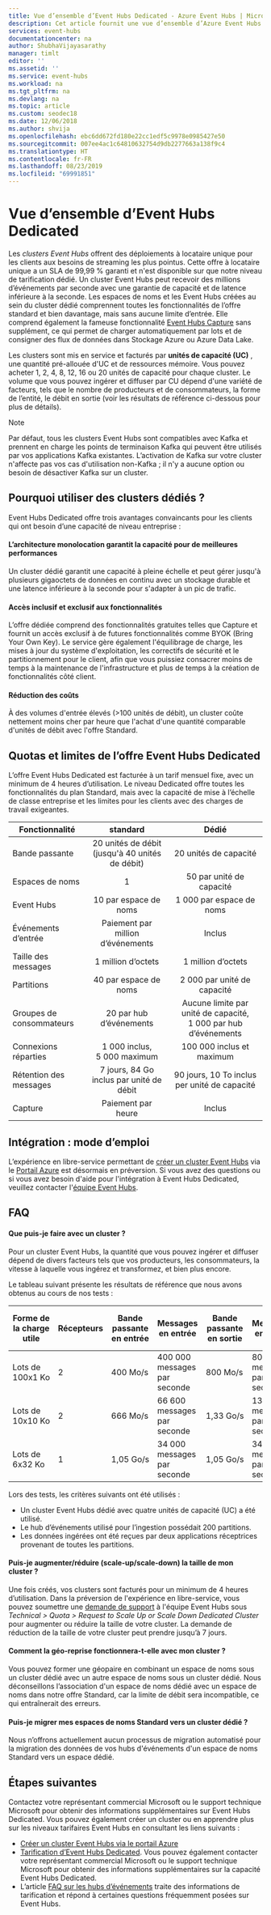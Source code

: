 ```yaml
---
title: Vue d’ensemble d’Event Hubs Dedicated - Azure Event Hubs | Microsoft Docs
description: Cet article fournit une vue d’ensemble d’Azure Event Hubs Dedicated, qui offre des déploiements de concentrateurs d’événements à locataire unique.
services: event-hubs
documentationcenter: na
author: ShubhaVijayasarathy
manager: timlt
editor: ''
ms.assetid: ''
ms.service: event-hubs
ms.workload: na
ms.tgt_pltfrm: na
ms.devlang: na
ms.topic: article
ms.custom: seodec18
ms.date: 12/06/2018
ms.author: shvija
ms.openlocfilehash: ebc6dd672fd180e22cc1edf5c9978e0985427e50
ms.sourcegitcommit: 007ee4ac1c64810632754d9db2277663a138f9c4
ms.translationtype: HT
ms.contentlocale: fr-FR
ms.lasthandoff: 08/23/2019
ms.locfileid: "69991851"
---
```

# <a name="overview-of-event-hubs-dedicated"></a>Vue d’ensemble d’Event Hubs Dedicated

Les *clusters Event Hubs* offrent des déploiements à locataire unique pour les clients aux besoins de streaming les plus pointus. Cette offre à locataire unique a un SLA de 99,99 % garanti et n'est disponible sur que notre niveau de tarification dédié. Un cluster Event Hubs peut recevoir des millions d’événements par seconde avec une garantie de capacité et de latence inférieure à la seconde. Les espaces de noms et les Event Hubs créées au sein du cluster dédié comprennent toutes les fonctionnalités de l’offre standard et bien davantage, mais sans aucune limite d’entrée. Elle comprend également la fameuse fonctionnalité [Event Hubs Capture](event-hubs-capture-overview.md) sans supplément, ce qui permet de charger automatiquement par lots et de consigner des flux de données dans Stockage Azure ou Azure Data Lake. 

Les clusters sont mis en service et facturés par **unités de capacité (UC)** , une quantité pré-allouée d'UC et de ressources mémoire. Vous pouvez acheter 1, 2, 4, 8, 12, 16 ou 20 unités de capacité pour chaque cluster. Le volume que vous pouvez ingérer et diffuser par CU dépend d'une variété de facteurs, tels que le nombre de producteurs et de consommateurs, la forme de l’entité, le débit en sortie (voir les résultats de référence ci-dessous pour plus de détails). 

> [!NOTE]
> Par défaut, tous les clusters Event Hubs sont compatibles avec Kafka et prennent en charge les points de terminaison Kafka qui peuvent être utilisés par vos applications Kafka existantes. L’activation de Kafka sur votre cluster n'affecte pas vos cas d'utilisation non-Kafka ; il n'y a aucune option ou besoin de désactiver Kafka sur un cluster.

## <a name="why-dedicated"></a>Pourquoi utiliser des clusters dédiés ?

Event Hubs Dedicated offre trois avantages convaincants pour les clients qui ont besoin d’une capacité de niveau entreprise :

#### <a name="single-tenancy-guarantees-capacity-for-better-performance"></a>L’architecture monolocation garantit la capacité pour de meilleures performances

Un cluster dédié garantit une capacité à pleine échelle et peut gérer jusqu'à plusieurs gigaoctets de données en continu avec un stockage durable et une latence inférieure à la seconde pour s'adapter à un pic de trafic. 

#### <a name="inclusive-and-exclusive-access-to-features"></a>Accès inclusif et exclusif aux fonctionnalités 
L’offre dédiée comprend des fonctionnalités gratuites telles que Capture et fournit un accès exclusif à de futures fonctionnalités comme BYOK (Bring Your Own Key). Le service gère également l'équilibrage de charge, les mises à jour du système d'exploitation, les correctifs de sécurité et le partitionnement pour le client, afin que vous puissiez consacrer moins de temps à la maintenance de l'infrastructure et plus de temps à la création de fonctionnalités côté client.  

#### <a name="cost-savings"></a>Réduction des coûts
À des volumes d'entrée élevés (>100 unités de débit), un cluster coûte nettement moins cher par heure que l'achat d'une quantité comparable d'unités de débit avec l'offre Standard.


## <a name="event-hubs-dedicated-quotas-and-limits"></a>Quotas et limites de l’offre Event Hubs Dedicated

L’offre Event Hubs Dedicated est facturée à un tarif mensuel fixe, avec un minimum de 4 heures d’utilisation. Le niveau Dedicated offre toutes les fonctionnalités du plan Standard, mais avec la capacité de mise à l’échelle de classe entreprise et les limites pour les clients avec des charges de travail exigeantes. 

| Fonctionnalité | standard | Dédié |
| --- |:---:|:---:|
| Bande passante | 20 unités de débit (jusqu'à 40 unités de débit) | 20 unités de capacité |
| Espaces de noms |  1 | 50 par unité de capacité |
| Event Hubs |  10 par espace de noms | 1 000 par espace de noms |
| Événements d’entrée | Paiement par million d’événements | Inclus |
| Taille des messages | 1 million d’octets | 1 million d’octets |
| Partitions | 40 par espace de noms | 2 000 par unité de capacité |
| Groupes de consommateurs | 20 par hub d’événements | Aucune limite par unité de capacité, 1 000 par hub d’événements |
| Connexions réparties | 1 000 inclus, 5 000 maximum | 100 000 inclus et maximum |
| Rétention des messages | 7 jours, 84 Go inclus par unité de débit | 90 jours, 10 To inclus per unité de capacité |
| Capture | Paiement par heure | Inclus |

## <a name="how-to-onboard"></a>Intégration : mode d’emploi

L’expérience en libre-service permettant de [créer un cluster Event Hubs](event-hubs-dedicated-cluster-create-portal.md) via le [Portail Azure](https://aka.ms/eventhubsclusterquickstart) est désormais en préversion. Si vous avez des questions ou si vous avez besoin d'aide pour l'intégration à Event Hubs Dedicated, veuillez contacter l'[équipe Event Hubs](mailto:askeventhubs@microsoft.com).

## <a name="faqs"></a>FAQ

#### <a name="what-can-i-achieve-with-a-cluster"></a>Que puis-je faire avec un cluster ?

Pour un cluster Event Hubs, la quantité que vous pouvez ingérer et diffuser dépend de divers facteurs tels que vos producteurs, les consommateurs, la vitesse à laquelle vous ingérez et transformez, et bien plus encore. 

Le tableau suivant présente les résultats de référence que nous avons obtenus au cours de nos tests :

| Forme de la charge utile | Récepteurs | Bande passante en entrée| Messages en entrée | Bande passante en sortie | Messages en sortie | Nombre total d’unités de débit | Unités de débit par unité de capacité |
| ------------- | --------- | ---------------- | ------------------ | ----------------- | ------------------- | --------- | ---------- |
| Lots de 100x1 Ko | 2 | 400 Mo/s | 400 000 messages par seconde | 800 Mo/s | 800 000 messages par seconde | 400 unités de débit | 100 unités de débit | 
| Lots de 10x10 Ko | 2 | 666 Mo/s | 66 600 messages par seconde | 1,33 Go/s | 133 000 messages par seconde | 666 unités de débit | 166 unités de débit |
| Lots de 6x32 Ko | 1 | 1,05 Go/s | 34 000 messages par seconde | 1,05 Go/s | 34 000 messages par seconde | 1 000 unités de débit | 250 unités de débit |

Lors des tests, les critères suivants ont été utilisés :

- Un cluster Event Hubs dédié avec quatre unités de capacité (UC) a été utilisé. 
- Le hub d’événements utilisé pour l’ingestion possédait 200 partitions. 
- Les données ingérées ont été reçues par deux applications réceptrices provenant de toutes les partitions.

#### <a name="can-i-scale-updown-my-cluster"></a>Puis-je augmenter/réduire (scale-up/scale-down) la taille de mon cluster ?

Une fois créés, vos clusters sont facturés pour un minimum de 4 heures d’utilisation. Dans la préversion de l'expérience en libre-service, vous pouvez soumettre une [demande de support](https://ms.portal.azure.com/#create/Microsoft.Support) à l'équipe Event Hubs sous *Technical > Quota > Request to Scale Up or Scale Down Dedicated Cluster* pour augmenter ou réduire la taille de votre cluster. La demande de réduction de la taille de votre cluster peut prendre jusqu’à 7 jours. 

#### <a name="how-will-geo-dr-work-with-my-cluster"></a>Comment la géo-reprise fonctionnera-t-elle avec mon cluster ?

Vous pouvez former une géopaire en combinant un espace de noms sous un cluster dédié avec un autre espace de noms sous un cluster dédié. Nous déconseillons l’association d'un espace de noms dédié avec un espace de noms dans notre offre Standard, car la limite de débit sera incompatible, ce qui entraînerait des erreurs. 

#### <a name="can-i-migrate-my-standard-namespaces-to-belong-to-a-dedicated-tier-cluster"></a>Puis-je migrer mes espaces de noms Standard vers un cluster dédié ?
Nous n’offrons actuellement aucun processus de migration automatisé pour la migration des données de vos hubs d'événements d'un espace de noms Standard vers un espace dédié. 

## <a name="next-steps"></a>Étapes suivantes

Contactez votre représentant commercial Microsoft ou le support technique Microsoft pour obtenir des informations supplémentaires sur Event Hubs Dedicated. Vous pouvez également créer un cluster ou en apprendre plus sur les niveaux tarifaires Event Hubs en consultant les liens suivants :

- [Créer un cluster Event Hubs via le portail Azure](https://aka.ms/eventhubsclusterquickstart) 
- [Tarification d’Event Hubs Dedicated](https://azure.microsoft.com/pricing/details/event-hubs/). Vous pouvez également contacter votre représentant commercial Microsoft ou le support technique Microsoft pour obtenir des informations supplémentaires sur la capacité Event Hubs Dedicated.
- L’article [FAQ sur les hubs d’événements](event-hubs-faq.md) traite des informations de tarification et répond à certaines questions fréquemment posées sur Event Hubs.
